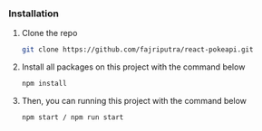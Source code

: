 ### Installation

1. Clone the repo
   ```sh
   git clone https://github.com/fajriputra/react-pokeapi.git
   ```
2. Install all packages on this project with the command below 
   ```sh
   npm install
   ```
5. Then, you can running this project with the command below 
   ```
   npm start / npm run start
   ```


